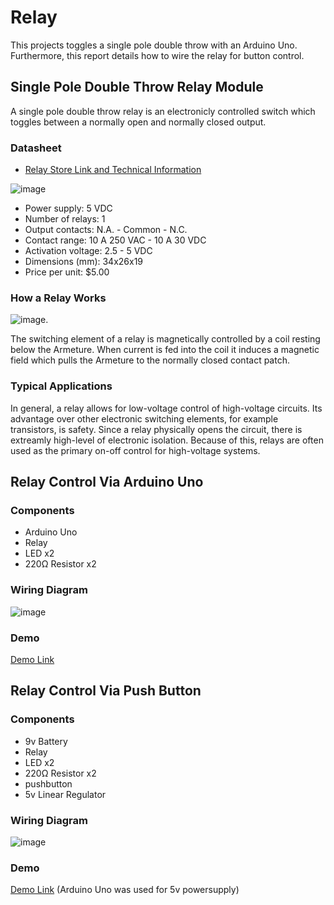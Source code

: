 # Relay
This projects toggles a single pole double throw with an Arduino Uno. Furthermore, this report details how to wire the relay for button control.
## Single Pole Double Throw Relay Module
A single pole double throw relay is an electronicly controlled switch which toggles between a normally open and normally closed output.
### Datasheet
* [Relay Store Link and Technical Information]([url](https://store-usa.arduino.cc/products/1-relay-module-5-vdc-10a-assembled?queryID=bddbe27c2756fdc2e1ba27be88c12172&selectedStore=us))
  
![image](https://github.com/IanPascoe/Relay/assets/95391563/383834c6-d5a2-4fee-9af7-59b87644c96d)

* Power supply: 5 VDC
* Number of relays: 1
* Output contacts: N.A. - Common - N.C.
* Contact range: 10 A 250 VAC - 10 A 30 VDC
* Activation voltage: 2.5 - 5 VDC
* Dimensions (mm): 34x26x19
* Price per unit: $5.00
### How a Relay Works
![image](https://github.com/IanPascoe/Relay/assets/95391563/1fa9c6c3-254b-400f-ad43-ee4604ea121e).

The switching element of a relay is magnetically controlled by a coil resting below the Armeture. When current is fed into the coil it induces a magnetic field which pulls the Armeture to the normally closed contact patch.
### Typical Applications
In general, a relay allows for low-voltage control of high-voltage circuits. Its advantage over other electronic switching elements, for example transistors, is safety. Since a relay physically opens the circuit, there is extreamly high-level of electronic isolation. Because of this, relays are often used as the primary on-off control for high-voltage systems.
## Relay Control Via Arduino Uno
### Components
* Arduino Uno
* Relay
* LED x2
* 220Ω Resistor x2
### Wiring Diagram
![image](https://github.com/IanPascoe/Relay/assets/95391563/e66b736b-0a96-4872-be4b-2fff33a91fea)

### Demo
[Demo Link]([url](https://youtu.be/WtQ3pgL7cVg))
## Relay Control Via Push Button
### Components
* 9v Battery
* Relay
* LED x2
* 220Ω Resistor x2
* pushbutton
* 5v Linear Regulator
### Wiring Diagram
![image](https://github.com/IanPascoe/Relay/assets/95391563/ee5288a1-8acb-4749-9495-9d376c996c36)
### Demo
[Demo Link]([url](https://youtu.be/6tHD5hG_p8E)) (Arduino Uno was used for 5v powersupply)





